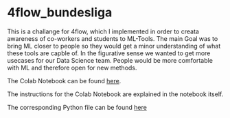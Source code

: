 # 4flow_bundesliga

This is a challange for 4flow, which I implemented in order to creata awareness of co-workers and students to ML-Tools.
The main Goal was to bring ML closer to people so they would get a minor understanding of what these tools are capble of. 
In the figurative sense we wanted to get more usecases for our Data Science team. 
People would be more comfortable with ML and therefore open for new methods. 

The Colab Notebook can be found [here][1].

The instructions for the Colab Notebook are explained in the notebook itself.

The corresponding Python file can be found [here][2]

[1]: https://github.com/knschuckmann/4flow_bundesliga/blob/master/4flow_challenge.ipynb
[2]: https://github.com/knschuckmann/4flow_bundesliga/blob/master/4flow_challenge.py
